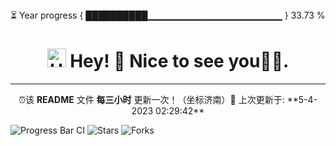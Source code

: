 <div>⏳ Year progress <span>{ ██████████▁▁▁▁▁▁▁▁▁▁▁▁▁▁▁▁▁▁▁▁ } 33.73 %</span></div>
<h1 align="center"><img src="https://emojis.slackmojis.com/emojis/images/1531849430/4246/blob-sunglasses.gif?1531849430" width="30" alt='Hello'/> Hey! 👋  Nice to see you💬✨.</h1>



---
<p align="center">⏰该 <b>README</b> 文件 <b>每三小时</b> 更新一次！（坐标济南）🌱 上次更新于: **5-4-2023 02:29:42**<br />

![Progress Bar CI](https://github.com/liununu/liununu/workflows/Progress%20Bar%20CI/badge.svg)
<img alt="Stars" src="https://img.shields.io/github/stars/thmsgbrt/thmsgbrt?style=flat-square&labelColor=343b41"/> 
<img alt="Forks" src="https://img.shields.io/github/forks/thmsgbrt/thmsgbrt?style=flat-square&labelColor=343b41"/>

